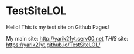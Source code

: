 # TestSiteLOL

Hello! This is my test site on Github Pages!


My main site: http://yarik21yt.serv00.net
*THIS* site: https://yarik21yt.github.io/TestSiteLOL/
